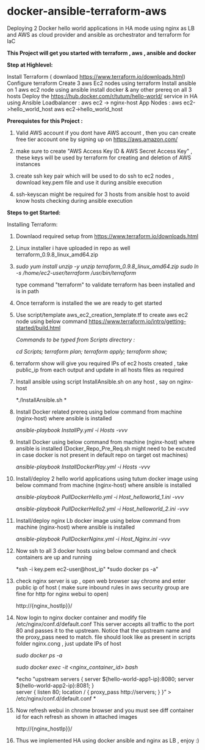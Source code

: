 # docker-ansible-terraform-aws
Deploying 2 Docker hello world applications in HA mode using nginx as LB and AWS as cloud provider and ansible as orchestrator and terraform for IaC

**This Project will get you started with terraform , aws , ansible and  docker**

**Step at Highlevel:**

Install Terraform ( downlaod https://www.terraform.io/downloads.html) 
Configure terraform
Create 3 aws Ec2 nodes using terraform 
Install ansible on 1 aws ec2 node 
using ansible install docker & any other prereq on all 3 hosts
Deploy the https://hub.docker.com/r/tutum/hello-world/ service in HA  using Ansible
Loadbalancer : aws ec2 -> nginx-host
App Nodes 	 :  aws ec2->hello_world_host aws ec2->hello_world_host

**Prerequistes for this Project :**

1. Valid AWS account 
   if you dont have AWS account , then you can create free tier account one by signing up on https://aws.amazon.com/  
   
2. make sure to  create "AWS Access Key ID &  AWS Secret Access Key" , these keys will be used by terraform  for creating and deletion       of AWS instances 

3. create ssh key pair which will be used to do ssh to ec2 nodes , download key.pem file and use it during ansible execution 

4. ssh-keyscan might be required for 3 hosts from ansible host to avoid know hosts checking during ansible execution 

**Steps to get Started:**

Installing Terraform:

1. Downlaod required setup from https://www.terraform.io/downloads.html

2. Linux installer i have uploaded in repo as well terraform_0.9.8_linux_amd64.zip 

3. *sudo yum install unzip -y
   unzip terraform_0.9.8_linux_amd64.zip
   sudo ln -s /home/ec2-user/terraform /usr/bin/terraform*
   
   type command "terraform"  to validate terraform has been installed and is in path 
   
 4. Once terraform is installed the we are ready to get started 
 
 5. Use script/template aws_ec2_creation_template.tf to create aws ec2 node using below command 
    https://www.terraform.io/intro/getting-started/build.html
    
    *Commands to be typed from Scripts directory :*
   
    *cd Scripts;*
    *terraform plan;*
    *terraform apply;*
    *terraform show;*
    
 6. terraform show will give you required IPs of ec2 hosts created , take public_ip from each output and update in all hosts files as       required
 
 7. Install ansible using script InstallAnsible.sh on any host , say on nginx-host
     
     *./InstallAnsible.sh *
 
 8. Install Docker related prereq using below command from machine (nginx-host) where ansible is installed 
     
     *ansible-playbook InstallPy.yml -i Hosts -vvv*
     
 9. Install Docker  using below command from machine (nginx-host) where ansible is installed  (Docker_Repo_Pre_Req.sh might need to be       excuted in case docker is not present in default repo on target ost machines)
    
      *ansible-playbook InstallDockerPlay.yml  -i Hosts -vvv*
     
10. Install/deploy 2  hello world applications using tutum docker image  using below command from machine (nginx-host) where ansible         is installed 
      
      *ansible-playbook PullDockerHello.yml  -i Host_helloworld_1.ini -vvv*
      
      *ansible-playbook PullDockerHello2.yml -i Host_helloworld_2.ini -vvv*
  
11.  Install/deploy  nginx Lb docker image  using below command from machine (nginx-host) where ansible is installed 
      
        *ansible-playbook PullDockerNginx.yml -i Host_Nginx.ini -vvv*
        
12. Now ssh to all 3 docker hosts using below command and check containers are up and running 

      *ssh -i key.pem ec2-user@host_ip"
      *sudo docker ps -a"
      
13. check nginx server is up , open web browser say chrome and enter public ip of host ( make sure inbound rules in aws security group       are fine for http for nginx webui to open)
      
      http://{nginx_hostIp}}/ 
      
14. Now login to nginx docker container and modify  file /etc/nginx/conf.d/default.conf
    This server accepts all traffic to the port 80 and passes it to the upstream.
    Notice that the upstream name and the proxy_pass need to match.
    file should look like as present in scripts folder nginx.cong , just update IPs of host
   
     *sudo docker ps -a*
     
     *sudo docker exec -it <nginx_container_id> bash*
     
      *echo "upstream servers {
      server ${hello-world-app1-ip}:8080;
      server ${hello-world-app2-ip}:8081;
      }    
      server {
      listen 80;
      location / {
      proxy_pass http://servers;
      }
      }”  > /etc/nginx/conf.d/default.conf *

15. Now refresh webui in chrome browser and you must see diff container id for each refresh as shown in attached images
      
      http://{nginx_hostIp}}/ 
      
16. Thus we implemented HA using docker ansible and nginx as LB , enjoy :)
      
 
 

